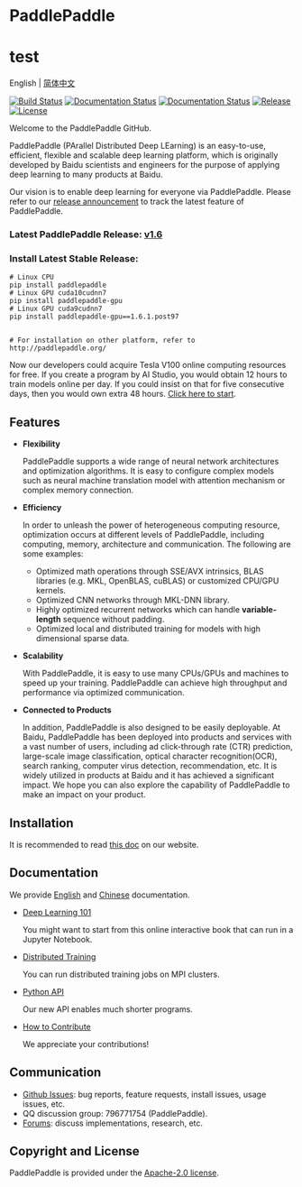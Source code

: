 # PaddlePaddle
# test

English | [简体中文](./README_cn.md)

[![Build Status](https://travis-ci.org/PaddlePaddle/Paddle.svg?branch=develop)](https://travis-ci.org/PaddlePaddle/Paddle)
[![Documentation Status](https://img.shields.io/badge/docs-latest-brightgreen.svg?style=flat)](http://www.paddlepaddle.org.cn/documentation/docs/en/1.6/beginners_guide/index_en.html)
[![Documentation Status](https://img.shields.io/badge/中文文档-最新-brightgreen.svg)](http://www.paddlepaddle.org.cn/documentation/docs/zh/1.6/beginners_guide/index_cn.html)
[![Release](https://img.shields.io/github/release/PaddlePaddle/Paddle.svg)](https://github.com/PaddlePaddle/Paddle/releases)
[![License](https://img.shields.io/badge/license-Apache%202-blue.svg)](LICENSE)

Welcome to the PaddlePaddle GitHub.

PaddlePaddle (PArallel Distributed Deep LEarning) is an easy-to-use,
efficient, flexible and scalable deep learning platform, which is originally
developed by Baidu scientists and engineers for the purpose of applying deep
learning to many products at Baidu.

Our vision is to enable deep learning for everyone via PaddlePaddle.
Please refer to our [release announcement](https://github.com/PaddlePaddle/Paddle/releases) to track the latest feature of PaddlePaddle.

### Latest PaddlePaddle Release: [v1.6](https://github.com/PaddlePaddle/Paddle/tree/release/1.6)
### Install Latest Stable Release:
```
# Linux CPU
pip install paddlepaddle
# Linux GPU cuda10cudnn7
pip install paddlepaddle-gpu
# Linux GPU cuda9cudnn7
pip install paddlepaddle-gpu==1.6.1.post97


# For installation on other platform, refer to http://paddlepaddle.org/
```
Now our developers could acquire Tesla V100 online computing resources for free. If you create a program by AI Studio, you would obtain 12 hours to train models online per day. If you could insist on that for five consecutive days, then you would own extra 48 hours. [Click here to start](http://ai.baidu.com/support/news?action=detail&id=981).

## Features

- **Flexibility**

    PaddlePaddle supports a wide range of neural network architectures and
    optimization algorithms. It is easy to configure complex models such as
    neural machine translation model with attention mechanism or complex memory
    connection.

-  **Efficiency**

    In order to unleash the power of heterogeneous computing resource,
    optimization occurs at different levels of PaddlePaddle, including
    computing, memory, architecture and communication. The following are some
    examples:

      - Optimized math operations through SSE/AVX intrinsics, BLAS libraries
      (e.g. MKL, OpenBLAS, cuBLAS) or customized CPU/GPU kernels.
      - Optimized CNN networks through MKL-DNN library.
      - Highly optimized recurrent networks which can handle **variable-length**
      sequence without padding.
      - Optimized local and distributed training for models with high dimensional
      sparse data.

- **Scalability**

    With PaddlePaddle, it is easy to use many CPUs/GPUs and machines to speed
    up your training. PaddlePaddle can achieve high throughput and performance
    via optimized communication.

- **Connected to Products**

    In addition, PaddlePaddle is also designed to be easily deployable. At Baidu,
    PaddlePaddle has been deployed into products and services with a vast number
    of users, including ad click-through rate (CTR) prediction, large-scale image
    classification, optical character recognition(OCR), search ranking, computer
    virus detection, recommendation, etc. It is widely utilized in products at
    Baidu and it has achieved a significant impact. We hope you can also explore
    the capability of PaddlePaddle to make an impact on your product.

## Installation

It is recommended to read [this doc](http://www.paddlepaddle.org.cn/documentation/docs/en/1.6/beginners_guide/index_en.html) on our website.

## Documentation

We provide [English](http://www.paddlepaddle.org.cn/documentation/docs/en/1.6/beginners_guide/index_en.html) and
[Chinese](http://www.paddlepaddle.org.cn/documentation/docs/zh/1.6/beginners_guide/install/index_cn.html) documentation.

- [Deep Learning 101](https://github.com/PaddlePaddle/book)

  You might want to start from this online interactive book that can run in a Jupyter Notebook.

- [Distributed Training](http://paddlepaddle.org.cn/documentation/docs/en/1.6/user_guides/howto/training/multi_node_en.html)

  You can run distributed training jobs on MPI clusters.

- [Python API](http://paddlepaddle.org.cn/documentation/docs/en/1.6/api/index_en.html)

   Our new API enables much shorter programs.

- [How to Contribute](http://paddlepaddle.org.cn/documentation/docs/en/1.6/advanced_usage/development/contribute_to_paddle/index_en.html)

   We appreciate your contributions!

## Communication

- [Github Issues](https://github.com/PaddlePaddle/Paddle/issues): bug reports, feature requests, install issues, usage issues, etc.
- QQ discussion group: 796771754 (PaddlePaddle).
- [Forums](http://ai.baidu.com/forum/topic/list/168?pageNo=1): discuss implementations, research, etc.

## Copyright and License
PaddlePaddle is provided under the [Apache-2.0 license](LICENSE).
